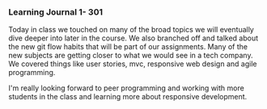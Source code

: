 ### Learning Journal 1- 301

Today in class we touched on many of the broad topics we will eventually dive deeper into later in the course. We also branched off and talked about the new git flow habits that will be part of our assignments. Many of the new subjects are getting closer to what we would see in a tech company. We covered things like user stories, mvc, responsive web design and agile programming.

I'm really looking forward to peer programming and working with more students in the class and learning more about responsive development.
